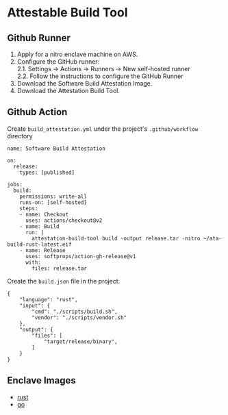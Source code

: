 # Attestable Build Tool

## Github Runner
1. Apply for a nitro enclave machine on AWS.
2. Configure the GitHub runner:  
    2.1. Settings → Actions → Runners → New self-hosted runner  
    2.2. Follow the instructions to configure the GitHub Runner  
3. Download the Software Build Attestation Image.
4. Download the Attestation Build Tool.

## Github Action

Create `build_attestation.yml` under the project's `.github/workflow` directory

```
name: Software Build Attestation

on:
  release:
    types: [published]

jobs:
  build:
    permissions: write-all
    runs-on: [self-hosted]
    steps:
    - name: Checkout
      uses: actions/checkout@v2
    - name: Build
      run: |
        attestation-build-tool build -output release.tar -nitro ~/ata-build-rust-latest.eif
    - name: Release
      uses: softprops/action-gh-release@v1
      with:
        files: release.tar
```

Create the `build.json` file in the project.
```
{
	"language": "rust",
	"input": {
		"cmd": "./scripts/build.sh",
		"vendor": "./scripts/vendor.sh"
	},
	"output": {
		"files": [
			"target/release/binary",
		]
	}
}
```

## Enclave Images

* [rust](https://attestation-build-image.s3.ap-southeast-1.amazonaws.com/ata-build-rust-latest.eif)
* [go](https://attestation-build-image.s3.ap-southeast-1.amazonaws.com/ata-build-go-latest.eif)